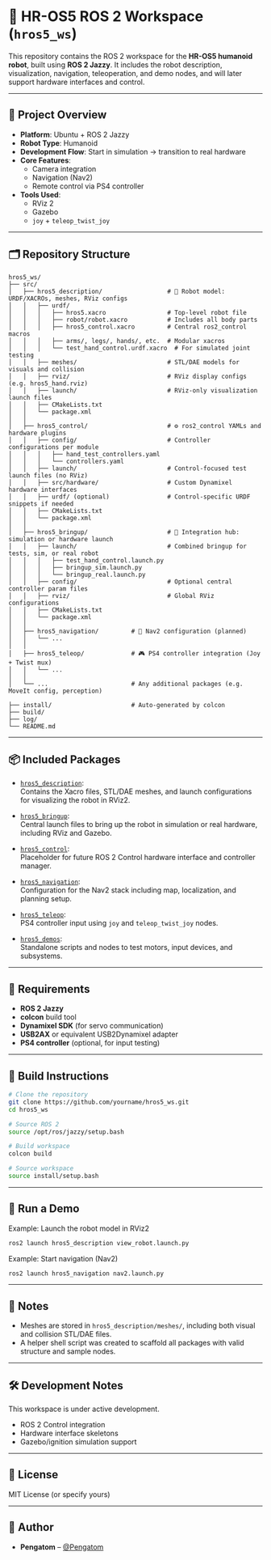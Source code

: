 # 🤖 HR-OS5 ROS 2 Workspace (`hros5_ws`)

This repository contains the ROS 2 workspace for the **HR-OS5 humanoid robot**, built using **ROS 2 Jazzy**. It includes the robot description, visualization, navigation, teleoperation, and demo nodes, and will later support hardware interfaces and control.

---

## 🧠 Project Overview

- **Platform**: Ubuntu + ROS 2 Jazzy
- **Robot Type**: Humanoid
- **Development Flow**: Start in simulation → transition to real hardware
- **Core Features**:
  - Camera integration
  - Navigation (Nav2)
  - Remote control via PS4 controller
- **Tools Used**:
  - RViz 2
  - Gazebo
  - `joy` + `teleop_twist_joy`

---

## 🗂️ Repository Structure

```
hros5_ws/
├── src/
│   ├── hros5_description/                  # 🔹 Robot model: URDF/XACROs, meshes, RViz configs
│   │   ├── urdf/
│   │   │   ├── hros5.xacro                 # Top-level robot file
│   │   │   ├── robot/robot.xacro           # Includes all body parts
│   │   │   ├── hros5_control.xacro         # Central ros2_control macros
│   │   │   ├── arms/, legs/, hands/, etc.  # Modular xacros
│   │   │   └── test_hand_control.urdf.xacro  # For simulated joint testing
│   │   ├── meshes/                         # STL/DAE models for visuals and collision
│   │   ├── rviz/                           # RViz display configs (e.g. hros5_hand.rviz)
│   │   ├── launch/                         # RViz-only visualization launch files
│   │   ├── CMakeLists.txt
│   │   └── package.xml
│   │
│   ├── hros5_control/                      # ⚙️ ros2_control YAMLs and hardware plugins
│   │   ├── config/                         # Controller configurations per module
│   │   │   ├── hand_test_controllers.yaml
│   │   │   └── controllers.yaml
│   │   ├── launch/                         # Control-focused test launch files (no RViz)
│   │   ├── src/hardware/                   # Custom Dynamixel hardware interfaces
│   │   ├── urdf/ (optional)                # Control-specific URDF snippets if needed
│   │   ├── CMakeLists.txt
│   │   └── package.xml
│   │
│   ├── hros5_bringup/                      # 🚀 Integration hub: simulation or hardware launch
│   │   ├── launch/                         # Combined bringup for tests, sim, or real robot
│   │   │   ├── test_hand_control.launch.py
│   │   │   ├── bringup_sim.launch.py
│   │   │   └── bringup_real.launch.py
│   │   ├── config/                         # Optional central controller param files
│   │   ├── rviz/                           # Global RViz configurations
│   │   ├── CMakeLists.txt
│   │   └── package.xml
│   │
│   ├── hros5_navigation/         # 🧭 Nav2 configuration (planned)
│   │   └── ...
│   │
│   ├── hros5_teleop/             # 🎮 PS4 controller integration (Joy + Twist mux)
│   │   └── ...
│   │
│   └── ...                       # Any additional packages (e.g. MoveIt config, perception)

├── install/                      # Auto-generated by colcon
├── build/
├── log/
└── README.md
```

---

## 📦 Included Packages

- [`hros5_description`](src/hros5_description):  
  Contains the Xacro files, STL/DAE meshes, and launch configurations for visualizing the robot in RViz2.

- [`hros5_bringup`](src/hros5_bringup):  
  Central launch files to bring up the robot in simulation or real hardware, including RViz and Gazebo.

- [`hros5_control`](src/hros5_control):  
  Placeholder for future ROS 2 Control hardware interface and controller manager.

- [`hros5_navigation`](src/hros5_navigation):  
  Configuration for the Nav2 stack including map, localization, and planning setup.

- [`hros5_teleop`](src/hros5_teleop):  
  PS4 controller input using `joy` and `teleop_twist_joy` nodes.

- [`hros5_demos`](src/hros5_demos):  
  Standalone scripts and nodes to test motors, input devices, and subsystems.

---

## 🧰 Requirements

- **ROS 2 Jazzy**
- **colcon** build tool
- **Dynamixel SDK** (for servo communication)
- **USB2AX** or equivalent USB2Dynamixel adapter
- **PS4 controller** (optional, for input testing)

---

## 🔧 Build Instructions

```bash
# Clone the repository
git clone https://github.com/yourname/hros5_ws.git
cd hros5_ws

# Source ROS 2
source /opt/ros/jazzy/setup.bash

# Build workspace
colcon build

# Source workspace
source install/setup.bash
```

---

## 🧪 Run a Demo

Example: Launch the robot model in RViz2

```bash
ros2 launch hros5_description view_robot.launch.py
```

Example: Start navigation (Nav2)

```bash
ros2 launch hros5_navigation nav2.launch.py
```

---

## 📍 Notes

- Meshes are stored in `hros5_description/meshes/`, including both visual and collision STL/DAE files.
- A helper shell script was created to scaffold all packages with valid structure and sample nodes.

---

## 🛠️ Development Notes

This workspace is under active development.
- ROS 2 Control integration
- Hardware interface skeletons
- Gazebo/ignition simulation support

---

## 📄 License

MIT License (or specify yours)

---

## 👤 Author

- **Pengatom** – [@Pengatom](https://github.com/pengatom)

